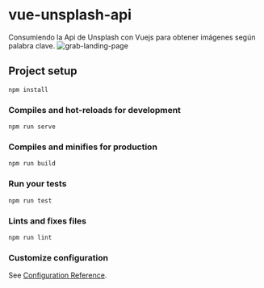 # vue-unsplash-api
Consumiendo la Api de Unsplash con Vuejs para obtener imágenes según palabra clave.
![grab-landing-page](https://github.com/codeerick95/vuejs-unsplash-api/blob/gh-pages/demo.gif)

## Project setup
```
npm install
```

### Compiles and hot-reloads for development
```
npm run serve
```

### Compiles and minifies for production
```
npm run build
```

### Run your tests
```
npm run test
```

### Lints and fixes files
```
npm run lint
```

### Customize configuration
See [Configuration Reference](https://cli.vuejs.org/config/).
